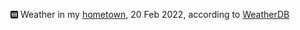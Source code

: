 <img src="/assets/weather-icon.png" alt="/text/weather.md" width="12" height="12" style="vertical-align:middle;position:relative;top:-1pt;"/> Weather in my [hometown](https://en.wikipedia.org/wiki/Shantou), 20 Feb 2022, according to [WeatherDB](https://weatherdbi.herokuapp.com/)